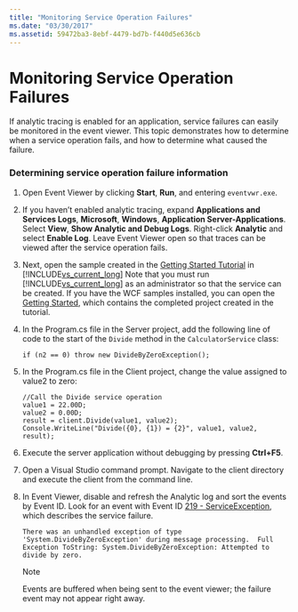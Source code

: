 ```yaml
---
title: "Monitoring Service Operation Failures"
ms.date: "03/30/2017"
ms.assetid: 59472ba3-8ebf-4479-bd7b-f440d5e636cb
---
```

# Monitoring Service Operation Failures
If analytic tracing is enabled for an application, service failures can easily be monitored in the event viewer.  This topic demonstrates how to determine when a service operation fails, and how to determine what caused the failure.  
  
### Determining service operation failure information  
  
1. Open Event Viewer by clicking **Start**, **Run**, and entering `eventvwr.exe`.  
  
2. If you haven’t enabled analytic tracing, expand **Applications and Services Logs**, **Microsoft**, **Windows**, **Application Server-Applications**. Select **View**, **Show Analytic and Debug Logs**. Right-click **Analytic** and select **Enable Log**. Leave Event Viewer open so that traces can be viewed after the service operation fails.  
  
3. Next, open the sample created in the [Getting Started Tutorial](../../../../../docs/framework/wcf/getting-started-tutorial.md) in [!INCLUDE[vs_current_long](../../../../../includes/vs-current-long-md.md)] Note that you must run [!INCLUDE[vs_current_long](../../../../../includes/vs-current-long-md.md)] as an administrator so that the service can be created. If you have the WCF samples installed, you can open the [Getting Started](../../../../../docs/framework/wcf/samples/getting-started-sample.md), which contains the completed project created in the tutorial.  
  
4. In the Program.cs file in the Server project, add the following line of code to the start of the `Divide` method in the `CalculatorService` class:  
  
   ```  
   if (n2 == 0) throw new DivideByZeroException();  
   ```  
  
5. In the Program.cs file in the Client project, change the value assigned to value2 to zero:  
  
   ```  
   //Call the Divide service operation  
   value1 = 22.00D;  
   value2 = 0.00D;  
   result = client.Divide(value1, value2);  
   Console.WriteLine("Divide({0}, {1}) = {2}", value1, value2, result);  
   ```  
  
6. Execute the server application without debugging by pressing **Ctrl+F5**.  
  
7. Open a Visual Studio command prompt.  Navigate to the client directory and execute the client from the command line.  
  
8. In Event Viewer, disable and refresh the Analytic log and sort the events by Event ID.  Look for an event with Event ID [219 - ServiceException](../../../../../docs/framework/wcf/diagnostics/etw/219-serviceexception.md), which describes the service failure.  
  
   ```Output  
   There was an unhandled exception of type 'System.DivideByZeroException' during message processing.  Full Exception ToString: System.DivideByZeroException: Attempted to divide by zero.  
   ```  
  
   > [!NOTE]
   >  Events are buffered when being sent to the event viewer; the failure event may not appear right away.
